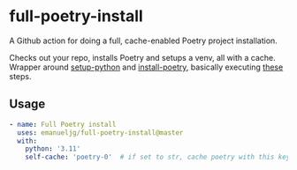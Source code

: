 # full-poetry-install

A Github action for doing a full, cache-enabled Poetry project installation.

Checks out your repo, installs Poetry and setups a venv, all with a cache.
Wrapper around [setup-python](https://github.com/actions/setup-python) and [install-poetry](https://github.com/snok/install-poetry), basically executing [these](https://github.com/snok/install-poetry?tab=readme-ov-file#testing) steps.

## Usage
```yml
- name: Full Poetry install
  uses: emanueljg/full-poetry-install@master
  with:
    python: '3.11'
    self-cache: 'poetry-0'  # if set to str, cache poetry with this key.
```
